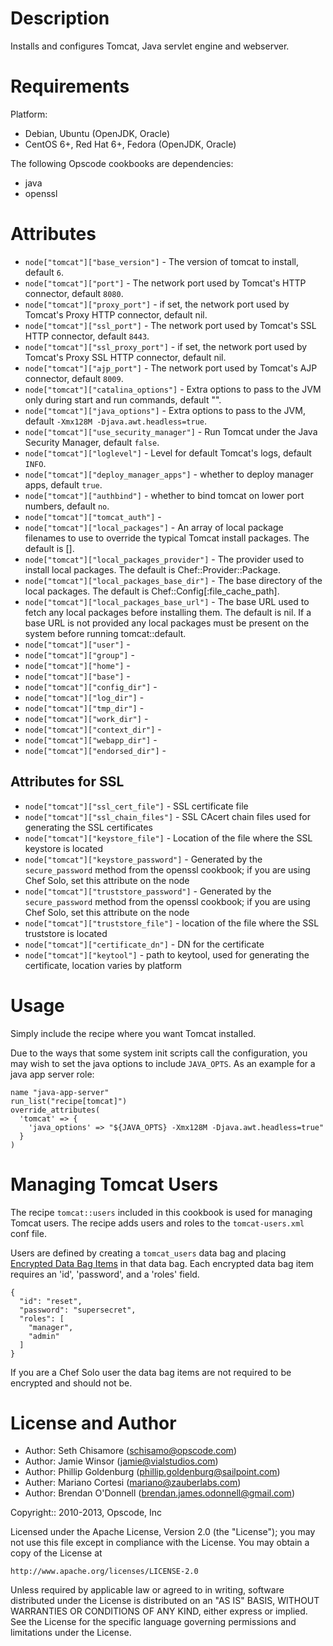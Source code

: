 Description
===========

Installs and configures Tomcat, Java servlet engine and webserver.

Requirements
============

Platform:

* Debian, Ubuntu (OpenJDK, Oracle)
* CentOS 6+, Red Hat 6+, Fedora (OpenJDK, Oracle)

The following Opscode cookbooks are dependencies:

* java
* openssl

Attributes
==========

* `node["tomcat"]["base_version"]` - The version of tomcat to install, default `6`.
* `node["tomcat"]["port"]` - The network port used by Tomcat's HTTP connector, default `8080`.
* `node["tomcat"]["proxy_port"]` - if set, the network port used by Tomcat's Proxy HTTP connector, default nil.
* `node["tomcat"]["ssl_port"]` - The network port used by Tomcat's SSL HTTP connector, default `8443`.
* `node["tomcat"]["ssl_proxy_port"]` - if set, the network port used by Tomcat's Proxy SSL HTTP connector, default nil.
* `node["tomcat"]["ajp_port"]` - The network port used by Tomcat's AJP connector, default `8009`.
* `node["tomcat"]["catalina_options"]` - Extra options to pass to the JVM only during start and run commands, default "".
* `node["tomcat"]["java_options"]` - Extra options to pass to the JVM, default `-Xmx128M -Djava.awt.headless=true`.
* `node["tomcat"]["use_security_manager"]` - Run Tomcat under the Java Security Manager, default `false`.
* `node["tomcat"]["loglevel"]` - Level for default Tomcat's logs, default `INFO`.
* `node["tomcat"]["deploy_manager_apps"]` - whether to deploy manager apps, default `true`.
* `node["tomcat"]["authbind"]` - whether to bind tomcat on lower port numbers, default `no`.
* `node["tomcat"]["tomcat_auth"]` -
* `node["tomcat"]["local_packages"]` - An array of local package filenames to use to override the typical Tomcat install packages. The default is [].
* `node["tomcat"]["local_packages_provider"]` - The provider used to install local packages. The default is Chef::Provider::Package.
* `node["tomcat"]["local_packages_base_dir"]` - The base directory of the local packages. The default is Chef::Config[:file_cache_path].
* `node["tomcat"]["local_packages_base_url"]` - The base URL used to fetch any local packages before installing them. The default is nil. If a base URL is not provided any local packages must be present on the system before running tomcat::default.
* `node["tomcat"]["user"]` -
* `node["tomcat"]["group"]` -
* `node["tomcat"]["home"]` -
* `node["tomcat"]["base"]` -
* `node["tomcat"]["config_dir"]` -
* `node["tomcat"]["log_dir"]` -
* `node["tomcat"]["tmp_dir"]` -
* `node["tomcat"]["work_dir"]` -
* `node["tomcat"]["context_dir"]` -
* `node["tomcat"]["webapp_dir"]` -
* `node["tomcat"]["endorsed_dir"]` -

## Attributes for SSL

* `node["tomcat"]["ssl_cert_file"]` - SSL certificate file
* `node["tomcat"]["ssl_chain_files"]` - SSL CAcert chain files used for generating the SSL certificates
* `node["tomcat"]["keystore_file"]` - Location of the file where the SSL keystore is located
* `node["tomcat"]["keystore_password"]` - Generated by the `secure_password` method from the openssl cookbook; if you are using Chef Solo, set this attribute on the node
* `node["tomcat"]["truststore_password"]` - Generated by the `secure_password` method from the openssl cookbook; if you are using Chef Solo, set this attribute on the node
* `node["tomcat"]["truststore_file"]` - location of the file where the SSL truststore is located
* `node["tomcat"]["certificate_dn"]` - DN for the certificate
* `node["tomcat"]["keytool"]` - path to keytool, used for generating the certificate, location varies by platform

Usage
=====

Simply include the recipe where you want Tomcat installed.

Due to the ways that some system init scripts call the configuration,
you may wish to set the java options to include `JAVA_OPTS`. As an
example for a java app server role:

    name "java-app-server"
    run_list("recipe[tomcat]")
    override_attributes(
      'tomcat' => {
        'java_options' => "${JAVA_OPTS} -Xmx128M -Djava.awt.headless=true"
      }
    )

Managing Tomcat Users
=====================

The recipe `tomcat::users` included in this cookbook is used for managing Tomcat users. The recipe adds users and roles to the `tomcat-users.xml` conf file.

Users are defined by creating a `tomcat_users` data bag and placing [Encrypted Data Bag Items](http://wiki.opscode.com/display/chef/Encrypted+Data+Bags) in that data bag. Each encrypted data bag item requires an 'id', 'password', and a 'roles' field.

    {
      "id": "reset",
      "password": "supersecret",
      "roles": [
        "manager",
        "admin"
      ]
    }

If you are a Chef Solo user the data bag items are not required to be encrypted and should not be.

License and Author
==================

* Author: Seth Chisamore (<schisamo@opscode.com>)
* Author: Jamie Winsor (<jamie@vialstudios.com>)
* Author: Phillip Goldenburg (<phillip.goldenburg@sailpoint.com>)
* Auther: Mariano Cortesi (<mariano@zauberlabs.com>)
* Author: Brendan O'Donnell (<brendan.james.odonnell@gmail.com>)

Copyright:: 2010-2013, Opscode, Inc

Licensed under the Apache License, Version 2.0 (the "License");
you may not use this file except in compliance with the License.
You may obtain a copy of the License at

    http://www.apache.org/licenses/LICENSE-2.0

Unless required by applicable law or agreed to in writing, software
distributed under the License is distributed on an "AS IS" BASIS,
WITHOUT WARRANTIES OR CONDITIONS OF ANY KIND, either express or implied.
See the License for the specific language governing permissions and
limitations under the License.
